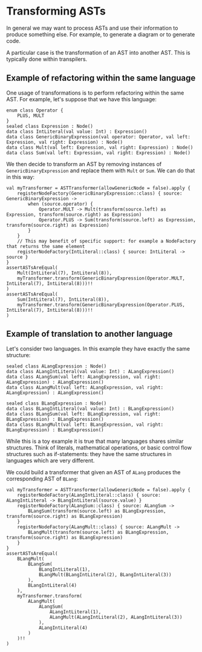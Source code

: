 # Transforming ASTs

In general we may want to process ASTs and use their information to produce something else. For example, to generate a diagram or to generate code.

A particular case is the transformation of an AST into another AST. This is typically done within transpilers.

## Example of refactoring within the same language

One usage of transformations is to perform refactoring within the same AST. For example, let's suppose that we have this language:

```
enum class Operator {
    PLUS, MULT
}
sealed class Expression : Node()
data class IntLiteral(val value: Int) : Expression()
data class GenericBinaryExpression(val operator: Operator, val left: Expression, val right: Expression) : Node()
data class Mult(val left: Expression, val right: Expression) : Node()
data class Sum(val left: Expression, val right: Expression) : Node()
```

We then decide to transform an AST by removing instances of `GenericBinaryExpression` and replace them with `Mult` or `Sum`. We can do that in this way:

```
val myTransformer = ASTTransformer(allowGenericNode = false).apply {
    registerNodeFactory(GenericBinaryExpression::class) { source: GenericBinaryExpression ->
        when (source.operator) {
            Operator.MULT -> Mult(transform(source.left) as Expression, transform(source.right) as Expression)
            Operator.PLUS -> Sum(transform(source.left) as Expression, transform(source.right) as Expression)
        }
    }
    // This may benefit of specific support: for example a NodeFactory that returns the same element
    registerNodeFactory(IntLiteral::class) { source: IntLiteral -> source }
}
assertASTsAreEqual(
    Mult(IntLiteral(7), IntLiteral(8)),
    myTransformer.transform(GenericBinaryExpression(Operator.MULT, IntLiteral(7), IntLiteral(8)))!!
)
assertASTsAreEqual(
    Sum(IntLiteral(7), IntLiteral(8)),
    myTransformer.transform(GenericBinaryExpression(Operator.PLUS, IntLiteral(7), IntLiteral(8)))!!
)
```

## Example of translation to another language

Let's consider two languages. In this example they have exactly the same structure:

```
sealed class ALangExpression : Node()
data class ALangIntLiteral(val value: Int) : ALangExpression()
data class ALangSum(val left: ALangExpression, val right: ALangExpression) : ALangExpression()
data class ALangMult(val left: ALangExpression, val right: ALangExpression) : ALangExpression()

sealed class BLangExpression : Node()
data class BLangIntLiteral(val value: Int) : BLangExpression()
data class BLangSum(val left: BLangExpression, val right: BLangExpression) : BLangExpression()
data class BLangMult(val left: BLangExpression, val right: BLangExpression) : BLangExpression()
```

While this is a toy example it is true that many languages shares similar structures. Think of literals, mathematical operations, or basic control flow structures such as if-statements: they have the same structures in languages which are very different.

We could build a transformer that given an AST of `ALang` produces the corresponding AST of `BLang`:

```
val myTransformer = ASTTransformer(allowGenericNode = false).apply {
    registerNodeFactory(ALangIntLiteral::class) { source: ALangIntLiteral -> BLangIntLiteral(source.value) }
    registerNodeFactory(ALangSum::class) { source: ALangSum ->
        BLangSum(transform(source.left) as BLangExpression, transform(source.right) as BLangExpression)
    }
    registerNodeFactory(ALangMult::class) { source: ALangMult ->
        BLangMult(transform(source.left) as BLangExpression, transform(source.right) as BLangExpression)
    }
}
assertASTsAreEqual(
    BLangMult(
        BLangSum(
            BLangIntLiteral(1),
            BLangMult(BLangIntLiteral(2), BLangIntLiteral(3))
        ),
        BLangIntLiteral(4)
    ),
    myTransformer.transform(
        ALangMult(
            ALangSum(
                ALangIntLiteral(1),
                ALangMult(ALangIntLiteral(2), ALangIntLiteral(3))
            ),
            ALangIntLiteral(4)
        )
    )!!
)
```
